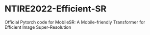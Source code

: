 # NTIRE2022-Efficient-SR
Official Pytorch code for MobileSR: A Mobile-friendly Transformer for Efficient Image Super-Resolution
